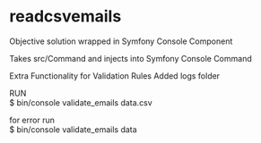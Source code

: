 # readcsvemails
Objective solution wrapped in Symfony Console Component

Takes src/Command and injects into Symfony Console Command

Extra Functionality for Validation Rules 
Added logs folder

RUN  
$ bin/console validate_emails data.csv

for error run  
$ bin/console validate_emails data
